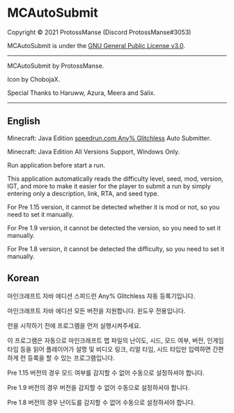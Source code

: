 # MCAutoSubmit

Copyright © 2021 ProtossManse (Discord ProtossManse#3053)

MCAutoSubmit is under the [GNU General Public License v3.0](https://github.com/ProtossManse/Auto-Submit/blob/main/LICENSE.txt).

---

MCAutoSubmit by ProtossManse.

Icon by ChobojaX.

Special Thanks to Haruww, Azura, Meera and Salix.

---

## English

Minecraft: Java Edition [speedrun.com Any% Glitchless](https://www.speedrun.com/mc) Auto Submitter.

Minecraft: Java Edition All Versions Support, Windows Only.

Run application before start a run.

This application automatically reads the difficulty level, seed, mod, version, IGT, and more to make it easier for the player to submit a run by simply entering only a description, link, RTA, and seed type.

For Pre 1.15 version, it cannot be detected whether it is mod or not, so you need to set it manually.

For Pre 1.9 version, it cannot be detected the version, so you need to set it manually.

For Pre 1.8 version, it cannot be detected the difficulty, so you need to set it manually.

## Korean

마인크래프트 자바 에디션 스피드런 Any% Glitchless 자동 등록기입니다.

마인크래프트 자바 에디션 모든 버전을 지원합니다. 윈도우 전용입니다.

런을 시작하기 전에 프로그램을 먼저 실행시켜주세요.

이 프로그램은 자동으로 마인크래프트 맵 파일의 난이도, 시드, 모드 여부, 버전, 인게임 타임 등을 읽어 플레이어가 설명 및 비디오 링크, 리얼 타임, 시드 타입만 입력하면 간편하게 런 등록을 할 수 있는 프로그램입니다.

Pre 1.15 버전의 경우 모드 여부를 감지할 수 없어 수동으로 설정하셔야 합니다.

Pre 1.9 버전의 경우 버전을 감지할 수 없어 수동으로 설정하셔야 합니다.

Pre 1.8 버전의 경우 난이도를 감지할 수 없어 수동으로 설정하셔야 합니다.

